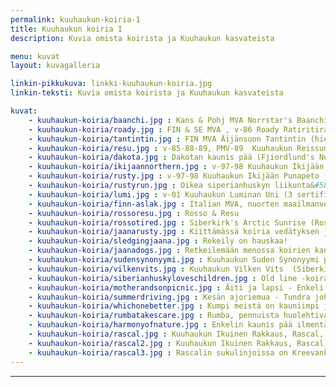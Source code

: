 ```yaml
---
permalink: kuuhaukun-koiria-1
title: Kuuhaukun koiria I
description: Kuvia omista koirista ja Kuuhaukun kasvateista

menu: kuvat
layout: kuvagalleria

linkin-pikkukuva: linkki-kuuhaukun-koiria.jpg
linkin-teksti: Kuvia omista koirista ja Kuuhaukun kasvateista

kuvat:
    - kuuhaukun-koiria/baanchi.jpg : Kans & Pohj MVA Norrstar's Baanchi
    - kuuhaukun-koiria/roady.jpg : FIN & SE MVA , v-86 Roady Ratiritiralla 
    - kuuhaukun-koiria/tantintin.jpg : FIN MVA Äijänsuon Tantintin (hiekanvärinen) 
    - kuuhaukun-koiria/resu.jpg : v-85-88-89, PMV-89  Kuuhaukun Reissumies 
    - kuuhaukun-koiria/dakota.jpg : Dakotan kaunis pää (Fjiordlund's Northern Tok)
    - kuuhaukun-koiria/ikijaannorthern.jpg : v-97-98 Kuuhaukun Ikijään Punapeto (puna-valkoinen) (8 sertifikaattia), Fjiordlund's Northern Tok (9 sertifikaattia) (musta-valkoinen)
    - kuuhaukun-koiria/rusty.jpg : v-97-98 Kuuhaukun Ikijään Punapeto (Rusty)
    - kuuhaukun-koiria/rustyrun.jpg : Oikea siperianhuskyn liikunta&#58; Rusty liikkeessä
    - kuuhaukun-koiria/lumi.jpg : v-01 Kuuhaukun Luminan Uni (3 sertifikaattia, 2 CACIB) (v-91 Kuuhaukun Fakiiri x v-97-98 Kuuhaukun Ikijään Punapeto), tässä pystykorvaryhmän 3
    - kuuhaukun-koiria/finn-aslak.jpg : Italian MVA, nuorten maailmanvoittaja -86 Kuuhaukun Finn-Aslak
    - kuuhaukun-koiria/rossoresu.jpg : Rosso & Resu
    - kuuhaukun-koiria/rossotired.jpg : Siberkirk's Arctic Sunrise (Rosso) lepäilemässä rekiretken jälkeen
    - kuuhaukun-koiria/jaanarusty.jpg : Kiittämässä koiria vedätyksen jälkeen, minä ja Rusty
    - kuuhaukun-koiria/sledgingjaana.jpg : Rekeily on hauskaa!
    - kuuhaukun-koiria/jaanadogs.jpg : Retkeilemään menossa koirien kanssa
    - kuuhaukun-koiria/sudensynonyymi.jpg : Kuuhaukun Suden Synonyymi pentuna (Siberkirk's Ancient Times Hero x Kuuhaukun Ruusunmieli)
    - kuuhaukun-koiria/vilkenvits.jpg : Kuuhaukun Vilken Vits  (Siberkirk's Ancient Times Hero x Kuuhaukun Texasin Ruusu)
    - kuuhaukun-koiria/siberianhuskyloveschildren.jpg : Old line -koirat rakastavat lapsia  
    - kuuhaukun-koiria/motherandsonpicnic.jpg : Äiti ja lapsi - Enkeli ja Tojon retkellä
    - kuuhaukun-koiria/summerdriving.jpg : Kesän ajoriemua - Tundra johdossa
    - kuuhaukun-koiria/whichonebetter.jpg : Kumpi meistä on kauniimpi ja suloisempi? Rumba (Kuuhaukun Rakas Riivaaja) sekä Ruuti (Kuuhaukun Räppäävä Ruuti)
    - kuuhaukun-koiria/rumbatakescare.jpg : Rumba, pennuista huolehtiva husky-setä
    - kuuhaukun-koiria/harmonyofnature.jpg : Enkelin kaunis pää ilmentää luonnon harmoniaa
    - kuuhaukun-koiria/rascal.jpg : Kuuhaukun Ikuinen Rakkaus, Rascal, pelastettiin 9-vuotiaana safarikennelistä takaisin kotikenneliin kuva:© 2004 Carol Dixon, Troika kennel
    - kuuhaukun-koiria/rascal2.jpg : Kuuhaukun Ikuinen Rakkaus, Rascal, 3 serttiä (v-85-88, PMV-89 Kuuhaukun Reissumies x EUJV-91 Kuuhaukun Teksasin Ruusu), Rascal oli jalostuslainassa USAssa kuva:© 2004 Carol Dixon, Troika kennel
    - kuuhaukun-koiria/rascal3.jpg : Rascalin sukulinjoissa on Kreevanka, kuuluisa 1930 -luvun Siperian tuonti, vain kymmenen sukupolven päässä © 2004 Carol Dixon, Troika kennelistä
---
```

---
